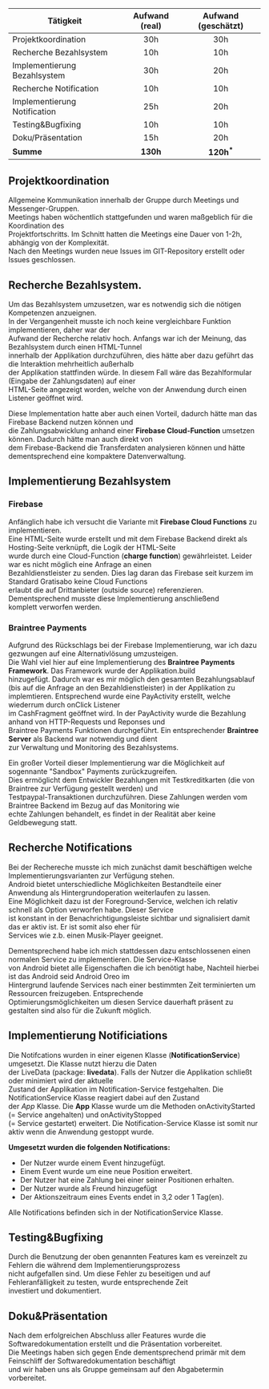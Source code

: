 
| Tätigkeit                 | Aufwand (real)  | Aufwand (geschätzt) |  
|---------------------------|:---------------:|:-------------------:|  
|Projektkoordination           | 30h            | 30h               |  
|Recherche Bezahlsystem        | 10h            | 10h               |  
|Implementierung Bezahlsystem  | 30h            | 20h               |  
|Recherche Notification        | 10h            | 10h               |  
|Implementierung Notification  | 25h            | 20h               |  
|Testing&Bugfixing             | 10h            | 10h               |  
|Doku/Präsentation             | 15h            | 20h               |  
|**Summe**                     | **130h**       | **120h<sup>\*</sup>**|
  
  
## Projektkoordination  
  
Allgemeine Kommunikation innerhalb der Gruppe durch Meetings und Messenger-Gruppen.  
Meetings haben wöchentlich stattgefunden und waren maßgeblich für die Koordination des  
Projektfortschritts. Im Schnitt hatten die Meetings eine Dauer von 1-2h, abhängig von der Komplexität.  
Nach den Meetings wurden neue Issues im GIT-Repository erstellt oder Issues geschlossen.  
  
## Recherche Bezahlsystem.  
Um das Bezahlsystem umzusetzen, war es notwendig sich die nötigen Kompetenzen anzueignen.  
In der Vergangenheit musste ich noch keine vergleichbare Funktion implementieren, daher war der   
Aufwand der Recherche relativ hoch. Anfangs war ich der Meinung, das Bezahlsystem durch einen HTML-Tunnel  
innerhalb der Applikation durchzuführen, dies hätte aber dazu geführt das die Interaktion mehrheitlich außerhalb  
der Applikation stattfinden würde. In diesem Fall wäre das Bezahlformular (Eingabe der Zahlungsdaten) auf einer  
HTML-Seite angezeigt worden, welche von der Anwendung durch einen Listener geöffnet wird.  
  
Diese Implementation hatte aber auch einen Vorteil, dadurch hätte man das Firebase Backend nutzen können und  
die Zahlungsabwicklung anhand einer **Firebase Cloud-Function** umsetzen können. Dadurch hätte man auch direkt von  
dem Firebase-Backend die Transferdaten analysieren können und hätte dementsprechend eine kompaktere Datenverwaltung.  
  
## Implementierung Bezahlsystem  
### Firebase  
Anfänglich habe ich versucht die Variante mit **Firebase Cloud Functions** zu implementieren.  
Eine HTML-Seite wurde erstellt und mit dem Firebase Backend direkt als Hosting-Seite verknüpft, die Logik der HTML-Seite  
wurde durch eine Cloud-Function (**charge function**) gewährleistet. Leider war es nicht möglich eine Anfrage an einen  
Bezahldienstleister zu senden. Dies lag daran das Firebase seit kurzem im Standard Gratisabo keine Cloud Functions  
erlaubt die auf Drittanbieter (outside source) referenzieren. Dementsprechend musste diese Implementierung anschließend  
komplett verworfen werden.  
  
### Braintree Payments  
Aufgrund des Rückschlags bei der Firebase Implementierung, war ich dazu gezwungen auf eine Alternativlösung umzusteigen.  
Die Wahl viel hier auf eine Implementierung des **Braintree Payments Framework**. Das Framework wurde der Applikation.build  
hinzugefügt. Dadurch war es mir möglich den gesamten Bezahlungsablauf (bis auf die Anfrage an den Bezahldienstleister) in   der Applikation zu implemtieren. Entsprechend wurde eine PayActivity erstellt, welche wiederrum durch onClick Listener  
im CashFragment geöffnet wird. In der PayActivity wurde die Bezahlung anhand von HTTP-Requests und Reponses und  
Braintree Payments Funktionen durchgeführt. Ein entsprechender **Braintree Server** als Backend war notwendig und dient  
zur Verwaltung und Monitoring des Bezahlsystems.  
  
Ein großer Vorteil dieser Implementierung war die Möglichkeit auf sogennante "Sandbox" Payments zurückzugreifen.  
Dies ermöglicht dem Entwickler Bezahlungen mit Testkreditkarten (die von Braintree zur Verfügung gestellt werden) und  
Testpaypal-Transaktionen durchzuführen. Diese Zahlungen werden vom Braintree Backend im Bezug auf das Monitoring wie  
echte Zahlungen behandelt, es findet in der Realität aber keine Geldbewegung statt.  
  
## Recherche Notifications  
Bei der Rechereche musste ich mich zunächst damit beschäftigen welche Implementierungsvarianten zur Verfügung stehen.  
Android bietet unterschiedliche Möglichkeiten Bestandteile einer Anwendung als Hintergrundoperation weiterlaufen zu lassen.  
Eine Möglichkeit dazu ist der Foreground-Service, welchen ich relativ schnell als Option verworfen habe. Dieser Service  
ist konstant in der Benachrichtigungsleiste sichtbar und signalisiert damit das er aktiv ist. Er ist somit also eher für  
Services wie z.b. einen Musik-Player geeignet.  
  
Dementsprechend habe ich mich stattdessen dazu entschlossenen einen normalen Service zu implementieren. Die Service-Klasse  
von Android bietet alle Eigenschaften die ich benötigt habe, Nachteil hierbei ist das Android seid Android Oreo im  
Hintergrund laufende Services nach einer bestimmten Zeit terminierten um Ressourcen freizugeben. Entsprechende   
Optimierungsmöglichkeiten um diesen Service dauerhaft präsent zu gestalten sind also für die Zukunft möglich.  
  
## Implementierung Notificiations  
Die Notifcations wurden in einer eigenen Klasse (**NotificationService**) umgesetzt. Die Klasse nutzt hierzu die Daten  
der LiveData (package: **livedata**). Falls der Nutzer die Applikation schließt oder minimiert wird der aktuelle  
Zustand der Applikation im Notification-Service festgehalten. Die NotificationService Klasse reagiert dabei auf den Zustand  
der *App* Klasse. Die **App** Klasse wurde um die Methoden onActivityStarted (= Service angehalten) und onActivityStopped  
(= Service gestartet) erweitert. Die Notification-Service Klasse ist somit nur aktiv wenn die Anwendung gestoppt wurde.  
  
**Umgesetzt wurden die folgenden Notifications:**
- Der Nutzer wurde einem Event hinzugefügt.  
- Einem Event wurde um eine neue Position erweitert.  
- Der Nutzer hat eine Zahlung bei einer seiner Positionen erhalten.  
- Der Nutzer wurde als Freund hinzugefügt  
- Der Aktionszeitraum eines Events endet in 3,2 oder 1 Tag(en).  
  
Alle Notifications befinden sich in der NotificationService Klasse.  
  
## Testing&Bugfixing  
Durch die Benutzung der oben genannten Features kam es vereinzelt zu Fehlern die während dem Implementierungsprozess   
nicht aufgefallen sind. Um diese Fehler zu beseitigen und auf Fehleranfälligkeit zu testen, wurde entsprechende Zeit  
investiert und dokumentiert.  
  
## Doku&Präsentation  
Nach dem erfolgreichen Abschluss aller Features wurde die Softwaredokumentation erstellt und die Präsentation vorbereitet.  
Die Meetings haben sich gegen Ende dementsprechend primär mit dem Feinschliff der Softwaredokumentation beschäftigt  
und wir haben uns als Gruppe gemeinsam auf den Abgabetermin vorbereitet.
